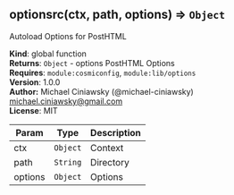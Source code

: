 <a name="optionsrc"></a>

## optionsrc(ctx, path, options) ⇒ <code>Object</code>
Autoload Options for PostHTML

**Kind**: global function  
**Returns**: <code>Object</code> - options PostHTML Options  
**Requires**: <code>module:cosmiconfig</code>, <code>module:lib/options</code>  
**Version**: 1.0.0  
**Author:** Michael Ciniawsky (@michael-ciniawsky) <michael.ciniawsky@gmail.com>  
**License**: MIT  

| Param | Type | Description |
| --- | --- | --- |
| ctx | <code>Object</code> | Context |
| path | <code>String</code> | Directory |
| options | <code>Object</code> | Options |

